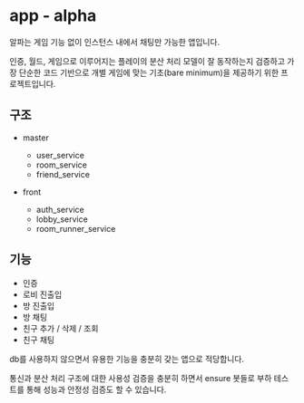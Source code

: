 # app - alpha 

알파는 게임 기능 없이 인스턴스 내에서 채팅만 가능한 앱입니다. 

인증, 월드, 게임으로 이루어지는 플레이의 분산 처리 모델이 잘 동작하는지 검증하고 
가장 단순한 코드 기반으로 개별 게임에 맞는 기초(bare minimum)을 제공하기 위한 
프로젝트입니다. 

## 구조

- master
  - user_service
  - room_service
  - friend_service

- front 
  - auth_service
  - lobby_service
  - room_runner_service

## 기능

- 인증
- 로비 진출입
- 방 진출입
- 방 채팅
- 친구 추가 / 삭제 / 조회 
- 친구 채팅

db를 사용하지 않으면서 유용한 기능을 충분히 갖는 앱으로 적당합니다.

통신과 분산 처리 구조에 대한 사용성 검증을 충분히 하면서
ensure 봇들로 부하 테스트를 통해 성능과 안정성 검증도 할 수 있습니다.




